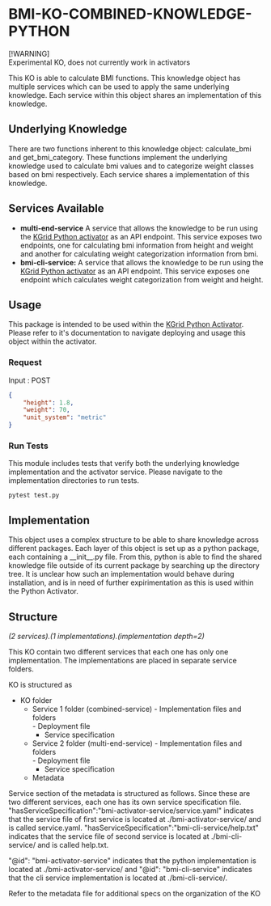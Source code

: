 # BMI-KO-COMBINED-KNOWLEDGE-PYTHON
[!WARNING]  
Experimental KO, does not currently work in activators

This KO is able to calculate BMI functions. This knowledge object has multiple services which can be used to apply the same underlying knowledge. Each service within this object shares an implementation of this knowledge.

## Underlying Knowledge
There are two functions inherent to this knowledge object: calculate_bmi and get_bmi_category. These functions implement the underlying knowledge used to calculate bmi values and to categorize weight classes based on bmi respectively. Each service shares a implementation of this knowledge.

## Services Available
- **multi-end-service** A service that allows the knowledge to be run using the [KGrid Python activator](https://github.com/kgrid/python-activator) as an API endpoint. This service exposes two endpoints, one for calculating bmi information from height and weight and another for calculating weight categorization information from bmi.
- **bmi-cli-service:**  A service that allows the knowledge to be run using the [KGrid Python activator](https://github.com/kgrid/python-activator) as an API endpoint. This service exposes one endpoint which calculates weight categorization from weight and height.

## Usage
This package is intended to be used within the [KGrid Python Activator](https://github.com/kgrid/python-activator). Please refer to it's documentation to navigate deploying and usage this object within the activator.

### Request
Input : POST
```json
{
    "height": 1.8,
    "weight": 70,
    "unit_system": "metric"
}
```

### Run Tests
This module includes tests that verify both the underlying knowledge implementation and the activator service. Please navigate to the implementation directories to run tests.
```
pytest test.py
```
## Implementation
This object uses a complex structure to be able to share knowledge across different packages. Each layer of this object is set up as a python package, each containing a \_\_init\_\_.py file. From this, python is able to find the shared knowledge file outside of its current package by searching up the directory tree. It is unclear how such an implementation would behave during installation, and is in need of further expirimentation as this is used within the Python Activator. 

## Structure
*(2 services).(1 implementations).(implementation depth=2)*

This KO contain two different services that each one has only one implementation. The implementations are placed in separate service folders. 

KO is structured as

- KO folder
  - Service 1 folder (combined-service)
        - Implementation files and folders            
        - Deployment file     
      - Service specification
  - Service 2 folder (multi-end-service)
        - Implementation files and folders            
        - Deployment file
      - Service specification
  - Metadata

Service section of the metadata is structured as follows. Since these are two different services, each one has its own service specification file. "hasServiceSpecification":"bmi-activator-service/service.yaml" indicates that the service file of first service is located at ./bmi-activator-service/ and is called service.yaml. "hasServiceSpecification":"bmi-cli-service/help.txt" indicates that the service file of second service is located at ./bmi-cli-service/ and is called help.txt.

"@id": "bmi-activator-service" indicates that the python implementation is located at ./bmi-activator-service/ and "@id": "bmi-cli-service" indicates that the cli service implementation is located at ./bmi-cli-service/.

Refer to the metadata file for additional specs on the organization of the KO 